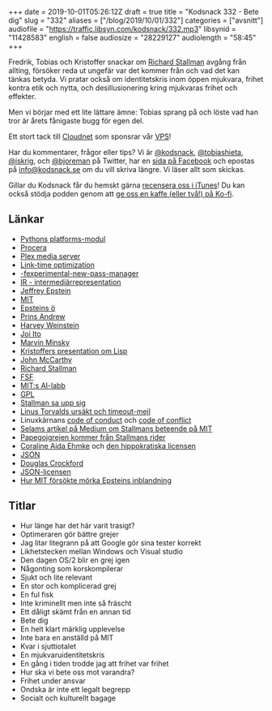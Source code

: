 +++
date = 2019-10-01T05:26:12Z
draft = true
title = "Kodsnack 332 - Bete dig"
slug = "332"
aliases = ["/blog/2019/10/01/332"]
categories = ["avsnitt"]
audiofile = "https://traffic.libsyn.com/kodsnack/332.mp3"
libsynid = "11428583"
english = false
audiosize = "28229127"
audiolength = "58:45"
+++

Fredrik, Tobias och Kristoffer snackar om [Richard Stallman](https://en.wikipedia.org/wiki/Richard_Stallman) avgång från allting, försöker reda ut ungefär var det kommer från och vad det kan tänkas betyda. Vi pratar också om identitetskris inom öppen mjukvara, frihet kontra etik och nytta, och desillusionering kring mjukvaras frihet och effekter.

Men vi börjar med ett lite lättare ämne: Tobias sprang på och löste vad han tror är årets fånigaste bugg för egen del.

Ett stort tack till [Cloudnet](http://www.cloudnet.se) som sponsrar vår [VPS](http://en.wikipedia.org/wiki/Virtual_private_server)!

Har du kommentarer, frågor eller tips? Vi är [@kodsnack](https://www.twitter.com/kodsnack), [@tobiashieta](https://www.twitter.com/tobiashieta), [@iskrig](https://www.twitter.com/iskrig), och [@bjoreman](https://www.twitter.com/bjoreman) på Twitter, har en [sida på Facebook](https://www.facebook.com/kodsnack) och epostas på [info@kodsnack.se](mailto:info@kodsnack.se) om du vill skriva längre. Vi läser allt som skickas.

Gillar du Kodsnack får du hemskt gärna [recensera oss i iTunes](http://itunes.apple.com/se/podcast/kodsnack/id561631498?l=en)! Du kan också stödja podden genom att <a href="https://ko-fi.com/kodsnack" rel="payment">ge oss en kaffe (eller två!) på Ko-fi</a>.

## Länkar ##
* [Pythons platforms-modul](https://docs.python.org/2/library/platform.html)
* [Procera](https://en.wikipedia.org/wiki/Procera_Networks)
* [Plex media server](https://en.wikipedia.org/wiki/Plex_%28software%29#Plex_Media_Server)
* [Link-time optimization](http://johanengelen.github.io/ldc/2016/11/10/Link-Time-Optimization-LDC.html)
* [-fexperimental-new-pass-manager](http://lists.llvm.org/pipermail/llvm-dev/2017-October/118280.html)
* [IR - intermediärrepresentation](https://en.wikipedia.org/wiki/Intermediate_representation)
* [Jeffrey Epstein](https://en.wikipedia.org/wiki/Jeffrey_Epstein)
* [MIT](https://en.wikipedia.org/wiki/Massachusetts_Institute_of_Technology)
* [Epsteins ö](https://en.wikipedia.org/wiki/Little_Saint_James,_U.S._Virgin_Islands)
* [Prins Andrew](https://en.wikipedia.org/wiki/Prince_Andrew,_Duke_of_York)
* [Harvey Weinstein](https://en.wikipedia.org/wiki/Harvey_Weinstein)
* [Joi Ito](https://en.wikipedia.org/wiki/Joi_Ito)
* [Marvin Minsky](https://en.wikipedia.org/wiki/Marvin_Minsky)
* [Kristoffers presentation om Lisp](https://www.youtube.com/watch?v=F140RNyuKXg)
* [John McCarthy](https://en.wikipedia.org/wiki/John_McCarthy_%28computer_scientist%29)
* [Richard Stallman](https://en.wikipedia.org/wiki/Richard_Stallman)
* [FSF](https://en.wikipedia.org/wiki/Free_Software_Foundation)
* [MIT:s AI-labb](https://en.wikipedia.org/wiki/MIT_Computer_Science_and_Artificial_Intelligence_Laboratory)
* [GPL](https://en.wikipedia.org/wiki/GNU_General_Public_License)
* [Stallman sa upp sig](https://stallman.org/archives/2019-jul-oct.html#16_September_2019_%28Resignation%29)
* [Linus Torvalds ursäkt och timeout-mejl](https://lkml.org/lkml/2018/9/16/167)
* Linuxkärnans [code of conduct](https://www.kernel.org/doc/html/latest/process/code-of-conduct.html) och [code of conflict](https://www.kernel.org/doc/html/v4.10/process/code-of-conflict.html)
* [Selams artikel på Medium om Stallmans beteende på MIT](https://medium.com/@selamie/remove-richard-stallman-fec6ec210794)
* [Papegojgrejen kommer från Stallmans rider](https://github.com/ddol/rre-rms/blob/master/rider.txt)
* [Coraline Aida Ehmke](https://twitter.com/CoralineAda/status/1175847915522334727) och [den hippokratiska licensen](https://firstdonoharm.dev/)
* [JSON](https://en.wikipedia.org/wiki/JSON)
* [Douglas Crockford](https://en.wikipedia.org/wiki/Douglas_Crockford)
* [JSON-licensen](https://www.json.org/license.html)
* [Hur MIT försökte mörka Epsteins inblandning](https://www.newyorker.com/news/news-desk/how-an-elite-university-research-center-concealed-its-relationship-with-jeffrey-epstein)

## Titlar ##
* Hur länge har det här varit trasigt?
* Optimeraren gör bättre grejer
* Jag litar litegrann på att Google gör sina tester korrekt
* Likhetstecken mellan Windows och Visual studio
* Den dagen OS/2 blir en grej igen
* Någonting som korskompilerar
* Sjukt och lite relevant
* En stor och komplicerad grej
* En ful fisk
* Inte kriminellt men inte så fräscht
* Ett dåligt skämt från en annan tid
* Bete dig
* En helt klart märklig upplevelse
* Inte bara en anställd på MIT
* Kvar i sjuttiotalet
* En mjukvaruidentitetskris
* En gång i tiden trodde jag att frihet var frihet
* Hur ska vi bete oss mot varandra?
* Frihet under ansvar
* Ondska är inte ett legalt begrepp
* Socialt och kulturellt bagage